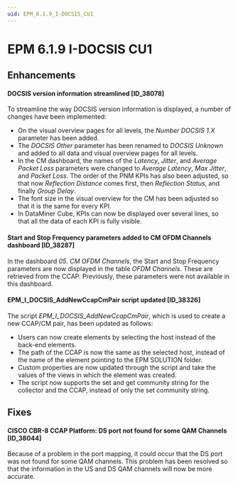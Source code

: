 ```yaml
---
uid: EPM_6.1.9_I-DOCSIS_CU1
---
```


# EPM 6.1.9 I-DOCSIS CU1

## Enhancements

#### DOCSIS version information streamlined [ID_38078]

To streamline the way DOCSIS version information is displayed, a number of changes have been implemented:

- On the visual overview pages for all levels, the *Number DOCSIS 1.X* parameter has been added.
- The *DOCSIS Other* parameter has been renamed to *DOCSIS Unknown* and added to all data and visual overview pages for all levels.
- In the CM dashboard, the names of the *Latency*, *Jitter*, and *Average Packet Loss* parameters were changed to *Average Latency*, *Max Jitter*, and *Packet Loss*. The order of the PNM KPIs has also been adjusted, so that now *Reflection Distance* comes first, then *Reflection Status*, and finally *Group Delay*.
- The font size in the visual overview for the CM has been adjusted so that it is the same for every KPI.
- In DataMiner Cube, KPIs can now be displayed over several lines, so that all the data of each KPI is fully visible.

#### Start and Stop Frequency parameters added to CM OFDM Channels dashboard [ID_38287]

In the dashboard *05. CM OFDM Channels*, the Start and Stop Frequency parameters are now displayed in the table *OFDM Channels*. These are retrieved from the CCAP. Previously, these parameters were not available in this dashboard.

#### EPM_I_DOCSIS_AddNewCcapCmPair script updated [ID_38326]

The script *EPM_I_DOCSIS_AddNewCcapCmPair*, which is used to create a new CCAP/CM pair, has been updated as follows:

- Users can now create elements by selecting the host instead of the back-end elements.
- The path of the CCAP is now the same as the selected host, instead of the name of the element pointing to the EPM SOLUTION folder.
- Custom properties are now updated through the script and take the values of the views in which the element was created.
- The script now supports the set and get community string for the collector and the CCAP, instead of only the set community string.

## Fixes

#### CISCO CBR-8 CCAP Platform: DS port not found for some QAM Channels [ID_38044]

Because of a problem in the port mapping, it could occur that the DS port was not found for some QAM channels. This problem has been resolved so that the information in the US and DS QAM channels will now be more accurate.
